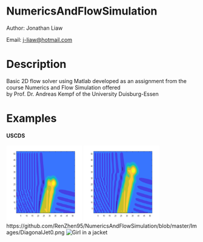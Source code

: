 # NumericsAndFlowSimulation
Author: Jonathan Liaw

Email: j-liaw@hotmail.com

# Description
Basic 2D flow solver using Matlab developed as an assignment from the course Numerics and Flow Simulation offered\
by Prof. Dr. Andreas Kempf of the University Duisburg-Essen

# Examples
#### USCDS
<tr>
  <td>
    <img src="https://github.com/RenZhen95/NumericsAndFlowSimulation/blob/master/Images/DiagonalJet0.png" alt="DiagFlow0" width="200" height="200">
  </td>
  <td>
    <img src="https://github.com/RenZhen95/NumericsAndFlowSimulation/blob/master/Images/DiagonalJet1.png" alt="DiagFlow1" width="200" height="200">
  </td>  
</tr>
https://github.com/RenZhen95/NumericsAndFlowSimulation/blob/master/Images/DiagonalJet0.png
<img src="img_girl.jpg" alt="Girl in a jacket" width="500" height="600">

